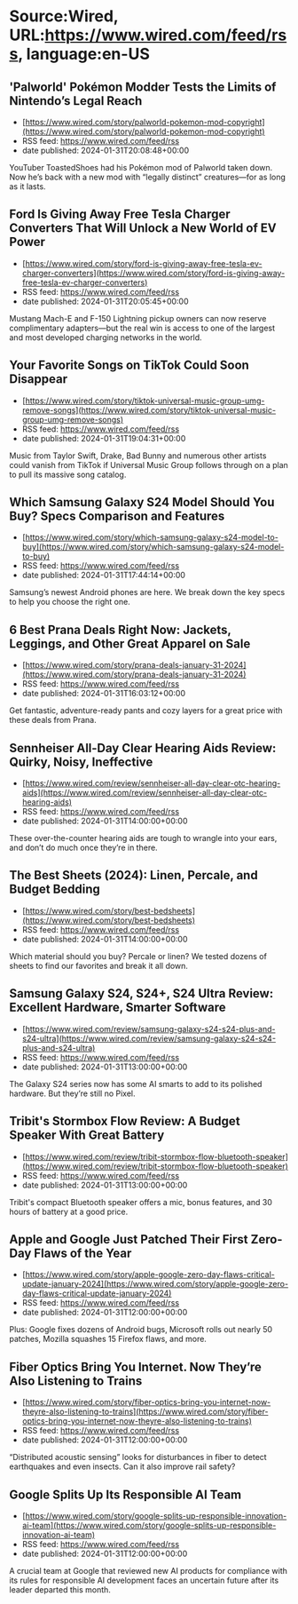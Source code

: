 # Source:Wired, URL:https://www.wired.com/feed/rss, language:en-US

## 'Palworld' Pokémon Modder Tests the Limits of Nintendo’s Legal Reach
 - [https://www.wired.com/story/palworld-pokemon-mod-copyright](https://www.wired.com/story/palworld-pokemon-mod-copyright)
 - RSS feed: https://www.wired.com/feed/rss
 - date published: 2024-01-31T20:08:48+00:00

YouTuber ToastedShoes had his Pokémon mod of Palworld taken down. Now he’s back with a new mod with “legally distinct” creatures—for as long as it lasts.

## Ford Is Giving Away Free Tesla Charger Converters That Will Unlock a New World of EV Power
 - [https://www.wired.com/story/ford-is-giving-away-free-tesla-ev-charger-converters](https://www.wired.com/story/ford-is-giving-away-free-tesla-ev-charger-converters)
 - RSS feed: https://www.wired.com/feed/rss
 - date published: 2024-01-31T20:05:45+00:00

Mustang Mach-E and F-150 Lightning pickup owners can now reserve complimentary adapters—but the real win is access to one of the largest and most developed charging networks in the world.

## Your Favorite Songs on TikTok Could Soon Disappear
 - [https://www.wired.com/story/tiktok-universal-music-group-umg-remove-songs](https://www.wired.com/story/tiktok-universal-music-group-umg-remove-songs)
 - RSS feed: https://www.wired.com/feed/rss
 - date published: 2024-01-31T19:04:31+00:00

Music from Taylor Swift, Drake, Bad Bunny and numerous other artists could vanish from TikTok if Universal Music Group follows through on a plan to pull its massive song catalog.

## Which Samsung Galaxy S24 Model Should You Buy? Specs Comparison and Features
 - [https://www.wired.com/story/which-samsung-galaxy-s24-model-to-buy](https://www.wired.com/story/which-samsung-galaxy-s24-model-to-buy)
 - RSS feed: https://www.wired.com/feed/rss
 - date published: 2024-01-31T17:44:14+00:00

Samsung’s newest Android phones are here. We break down the key specs to help you choose the right one.

## 6 Best Prana Deals Right Now: Jackets, Leggings, and Other Great Apparel on Sale
 - [https://www.wired.com/story/prana-deals-january-31-2024](https://www.wired.com/story/prana-deals-january-31-2024)
 - RSS feed: https://www.wired.com/feed/rss
 - date published: 2024-01-31T16:03:12+00:00

Get fantastic, adventure-ready pants and cozy layers for a great price with these deals from Prana.

## Sennheiser All-Day Clear Hearing Aids Review: Quirky, Noisy, Ineffective
 - [https://www.wired.com/review/sennheiser-all-day-clear-otc-hearing-aids](https://www.wired.com/review/sennheiser-all-day-clear-otc-hearing-aids)
 - RSS feed: https://www.wired.com/feed/rss
 - date published: 2024-01-31T14:00:00+00:00

These over-the-counter hearing aids are tough to wrangle into your ears, and don’t do much once they’re in there.

## The Best Sheets (2024): Linen, Percale, and Budget Bedding
 - [https://www.wired.com/story/best-bedsheets](https://www.wired.com/story/best-bedsheets)
 - RSS feed: https://www.wired.com/feed/rss
 - date published: 2024-01-31T14:00:00+00:00

Which material should you buy? Percale or linen? We tested dozens of sheets to find our favorites and break it all down.

## Samsung Galaxy S24, S24+, S24 Ultra Review: Excellent Hardware, Smarter Software
 - [https://www.wired.com/review/samsung-galaxy-s24-s24-plus-and-s24-ultra](https://www.wired.com/review/samsung-galaxy-s24-s24-plus-and-s24-ultra)
 - RSS feed: https://www.wired.com/feed/rss
 - date published: 2024-01-31T13:00:00+00:00

The Galaxy S24 series now has some AI smarts to add to its polished hardware. But they’re still no Pixel.

## Tribit's Stormbox Flow Review: A Budget Speaker With Great Battery
 - [https://www.wired.com/review/tribit-stormbox-flow-bluetooth-speaker](https://www.wired.com/review/tribit-stormbox-flow-bluetooth-speaker)
 - RSS feed: https://www.wired.com/feed/rss
 - date published: 2024-01-31T13:00:00+00:00

Tribit's compact Bluetooth speaker offers a mic, bonus features, and 30 hours of battery at a good price.

## Apple and Google Just Patched Their First Zero-Day Flaws of the Year
 - [https://www.wired.com/story/apple-google-zero-day-flaws-critical-update-january-2024](https://www.wired.com/story/apple-google-zero-day-flaws-critical-update-january-2024)
 - RSS feed: https://www.wired.com/feed/rss
 - date published: 2024-01-31T12:00:00+00:00

Plus: Google fixes dozens of Android bugs, Microsoft rolls out nearly 50 patches, Mozilla squashes 15 Firefox flaws, and more.

## Fiber Optics Bring You Internet. Now They’re Also Listening to Trains
 - [https://www.wired.com/story/fiber-optics-bring-you-internet-now-theyre-also-listening-to-trains](https://www.wired.com/story/fiber-optics-bring-you-internet-now-theyre-also-listening-to-trains)
 - RSS feed: https://www.wired.com/feed/rss
 - date published: 2024-01-31T12:00:00+00:00

“Distributed acoustic sensing” looks for disturbances in fiber to detect earthquakes and even insects. Can it also improve rail safety?

## Google Splits Up Its Responsible AI Team
 - [https://www.wired.com/story/google-splits-up-responsible-innovation-ai-team](https://www.wired.com/story/google-splits-up-responsible-innovation-ai-team)
 - RSS feed: https://www.wired.com/feed/rss
 - date published: 2024-01-31T12:00:00+00:00

A crucial team at Google that reviewed new AI products for compliance with its rules for responsible AI development faces an uncertain future after its leader departed this month.

